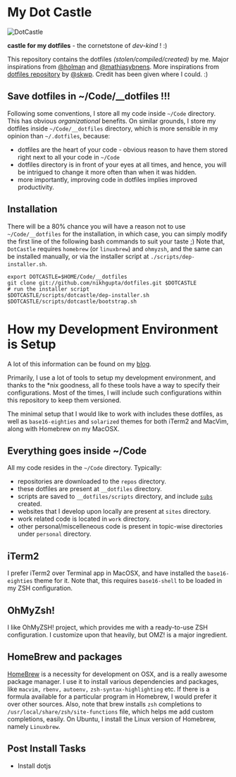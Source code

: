 My Dot Castle
=============

![DotCastle](http://cdn.obsidianportal.com/assets/38992/AldredsCastle.jpg)

**castle for my dotfiles** - the cornetstone of *dev-kind* ! :)

This repository contains the dotfiles *(stolen/compiled/created)* by me.
Major inspirations from [@holman](http://github.com/holman) and
[@mathiasybnens](http://github.com/mathiasbynens). More inspirations
from [dotfiles repository](http://github.com/skwp/dotfiles) by
[@skwp](http://github.com/skwp). Credit has been given where I could. :)

Save dotfiles in ~/Code/\_\_dotfiles !!!
---------------------------------------

Following some conventions, I store all my code inside `~/Code` directory.
This has obvious *organizational* benefits.
On similar grounds, I store my dotfiles inside `~/Code/__dotfiles` directory,
which is more sensible in my opinion than `~/.dotfiles`, because:
  - dotfiles are the heart of your code - obvious reason to have them stored
    right next to all your code in `~/Code`
  - dotfiles directory is in front of your eyes at all times, and hence, you
    will be intrigued to change it more often than when it was hidden.
  - more importantly, improving code in dotfiles implies improved productivity.

Installation
------------
There will be a 80% chance you will have a reason not to use
`~/Code/__dotfiles` for the installation, in which case, you can simply
modify the first line of the following bash commands to suit your taste
;) Note that, `DotCastle` requires `homebrew` (or `linuxbrew`) and
`ohmyzsh`, and the same can be installed manually, or via the installer
script at `./scripts/dep-installer.sh`.

    export DOTCASTLE=$HOME/Code/__dotfiles
    git clone git://github.com/nikhgupta/dotfiles.git $DOTCASTLE
    # run the installer script
    $DOTCASTLE/scripts/dotcastle/dep-installer.sh
    $DOTCASTLE/scripts/dotcastle/bootstrap.sh

How my Development Environment is Setup
=======================================

A lot of this information can be found on my [blog](http://nikhgupta.com).

Primarily, I use a lot of tools to setup my development environment, and
thanks to the *nix goodness, all fo these tools have a way to specify
their configurations. Most of the times, I will include such
configurations within this repository to keep them versioned.

The minimal setup that I would like to work with includes these
dotfiles, as well as `base16-eighties` and `solarized` themes for both
iTerm2 and MacVim, along with Homebrew on my MacOSX.

Everything goes inside ~/Code
-----------------------------

All my code resides in the `~/Code` directory. Typically:

- repositories are downloaded to the `repos` directory.
- these dotfiles are present at `__dotfiles` directory.
- scripts are saved to `__dotfiles/scripts` directory, and include [`subs`](https://github.com/basecamp/sub) created.
- websites that I develop upon locally are present at `sites` directory.
- work related code is located in `work` directory.
- other personal/miscelleneous code is present in topic-wise directories
  under `personal` directory.

iTerm2
------

I prefer iTerm2 over Terminal app in MacOSX, and have installed the
`base16-eighties` theme for it. Note that, this requires `base16-shell`
to be loaded in my ZSH configuration.

OhMyZsh!
--------

I like OhMyZSH! project, which provides me with a ready-to-use ZSH
configuration. I customize upon that heavily, but OMZ! is a major
ingredient.

HomeBrew and packages
---------------------

[HomeBrew](http://brew.sh) is a necessity for development on OSX, and is
a really awesome package manager. I use it to install various
dependencies and packages, like `macvim,` `rbenv,` `autoenv,`
`zsh-syntax-highlighting` etc. If there is a formula available for
a particular program in Homebrew, I would prefer it over other sources.
Also, note that brew installs `zsh` completions to
`/usr/local/share/zsh/site-functions` file, which helps me add custom
completions, easily. On Ubuntu, I install the Linux version of Homebrew,
namely `Linuxbrew`.

Post Install Tasks
------------------

- Install dotjs
